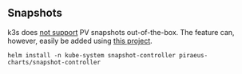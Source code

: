 ## Snapshots

k3s does 
[not support](https://github.com/k3s-io/k3s/pull/6459#issuecomment-1334178033)
PV snapshots out-of-the-box. The feature can, however, easily be added using 
[this project](https://github.com/piraeusdatastore/helm-charts/tree/main/charts/snapshot-controller).

`helm install -n kube-system snapshot-controller piraeus-charts/snapshot-controller`
